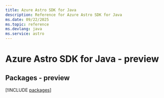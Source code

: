 ```yaml
---
title: Azure Astro SDK for Java
description: Reference for Azure Astro SDK for Java
ms.date: 09/22/2025
ms.topic: reference
ms.devlang: java
ms.service: astro
---
```

# Azure Astro SDK for Java - preview
## Packages - preview
[!INCLUDE [packages](astro-index.md)]